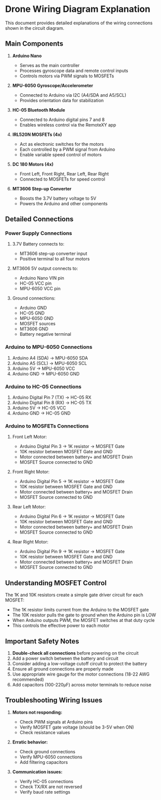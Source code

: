# Drone Wiring Diagram Explanation

This document provides detailed explanations of the wiring connections shown in the circuit diagram.

## Main Components

1. **Arduino Nano**
   - Serves as the main controller
   - Processes gyroscope data and remote control inputs
   - Controls motors via PWM signals to MOSFETs

2. **MPU-6050 Gyroscope/Accelerometer**
   - Connected to Arduino via I2C (A4/SDA and A5/SCL)
   - Provides orientation data for stabilization

3. **HC-05 Bluetooth Module**
   - Connected to Arduino digital pins 7 and 8
   - Enables wireless control via the RemoteXY app

4. **IRL520N MOSFETs (4x)**
   - Act as electronic switches for the motors
   - Each controlled by a PWM signal from Arduino
   - Enable variable speed control of motors

5. **DC 180 Motors (4x)**
   - Front Left, Front Right, Rear Left, Rear Right
   - Connected to MOSFETs for speed control

6. **MT3606 Step-up Converter**
   - Boosts the 3.7V battery voltage to 5V
   - Powers the Arduino and other components

## Detailed Connections

### Power Supply Connections
1. 3.7V Battery connects to:
   - MT3606 step-up converter input
   - Positive terminal to all four motors

2. MT3606 5V output connects to:
   - Arduino Nano VIN pin
   - HC-05 VCC pin
   - MPU-6050 VCC pin

3. Ground connections:
   - Arduino GND
   - HC-05 GND
   - MPU-6050 GND
   - MOSFET sources
   - MT3606 GND
   - Battery negative terminal

### Arduino to MPU-6050 Connections
1. Arduino A4 (SDA) → MPU-6050 SDA
2. Arduino A5 (SCL) → MPU-6050 SCL
3. Arduino 5V → MPU-6050 VCC
4. Arduino GND → MPU-6050 GND

### Arduino to HC-05 Connections
1. Arduino Digital Pin 7 (TX) → HC-05 RX
2. Arduino Digital Pin 8 (RX) → HC-05 TX
3. Arduino 5V → HC-05 VCC
4. Arduino GND → HC-05 GND

### Arduino to MOSFETs Connections
1. Front Left Motor:
   - Arduino Digital Pin 3 → 1K resistor → MOSFET Gate
   - 10K resistor between MOSFET Gate and GND
   - Motor connected between battery+ and MOSFET Drain
   - MOSFET Source connected to GND

2. Front Right Motor:
   - Arduino Digital Pin 5 → 1K resistor → MOSFET Gate
   - 10K resistor between MOSFET Gate and GND
   - Motor connected between battery+ and MOSFET Drain
   - MOSFET Source connected to GND

3. Rear Left Motor:
   - Arduino Digital Pin 6 → 1K resistor → MOSFET Gate
   - 10K resistor between MOSFET Gate and GND
   - Motor connected between battery+ and MOSFET Drain
   - MOSFET Source connected to GND

4. Rear Right Motor:
   - Arduino Digital Pin 9 → 1K resistor → MOSFET Gate
   - 10K resistor between MOSFET Gate and GND
   - Motor connected between battery+ and MOSFET Drain
   - MOSFET Source connected to GND

## Understanding MOSFET Control

The 1K and 10K resistors create a simple gate driver circuit for each MOSFET:
- The 1K resistor limits current from the Arduino to the MOSFET gate
- The 10K resistor pulls the gate to ground when the Arduino pin is LOW
- When Arduino outputs PWM, the MOSFET switches at that duty cycle
- This controls the effective power to each motor

## Important Safety Notes

1. **Double-check all connections** before powering on the circuit
2. Add a power switch between the battery and circuit
3. Consider adding a low-voltage cutoff circuit to protect the battery
4. Ensure all ground connections are properly made
5. Use appropriate wire gauge for the motor connections (18-22 AWG recommended)
6. Add capacitors (100-220μF) across motor terminals to reduce noise

## Troubleshooting Wiring Issues

1. **Motors not responding:**
   - Check PWM signals at Arduino pins
   - Verify MOSFET gate voltage (should be 3-5V when ON)
   - Check resistance values

2. **Erratic behavior:**
   - Check ground connections
   - Verify MPU-6050 connections
   - Add filtering capacitors

3. **Communication issues:**
   - Verify HC-05 connections
   - Check TX/RX are not reversed
   - Verify baud rate settings 